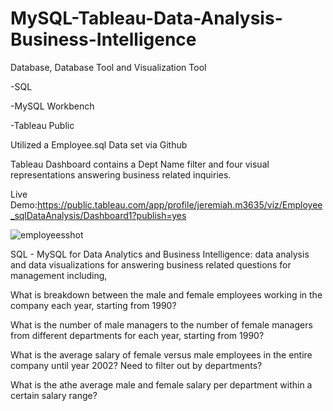 # MySQL-Tableau-Data-Analysis-Business-Intelligence

Database, Database Tool and Visualization Tool

-SQL

-MySQL Workbench

-Tableau Public 

Utilized a Employee.sql Data set via Github

Tableau Dashboard contains a Dept Name filter and four visual representations answering business related inquiries. 

Live Demo:https://public.tableau.com/app/profile/jeremiah.m3635/viz/Employee_sqlDataAnalysis/Dashboard1?publish=yes

![employeesshot](https://user-images.githubusercontent.com/86543368/207450608-bdc2680f-3c9d-49cd-93b4-53322f97fa49.png)


SQL - MySQL for Data Analytics and Business Intelligence: data analysis and data visualizations for answering business related questions for management including,

What is breakdown between the male and female employees working in the company each year, starting from 1990?

What is the number of male managers to the number of female managers from different departments for each year, starting from 1990?

What is the average salary of female versus male employees in the entire company until year 2002? Need to filter out by departments?

What is the athe average male and female salary per department within a certain salary range?

